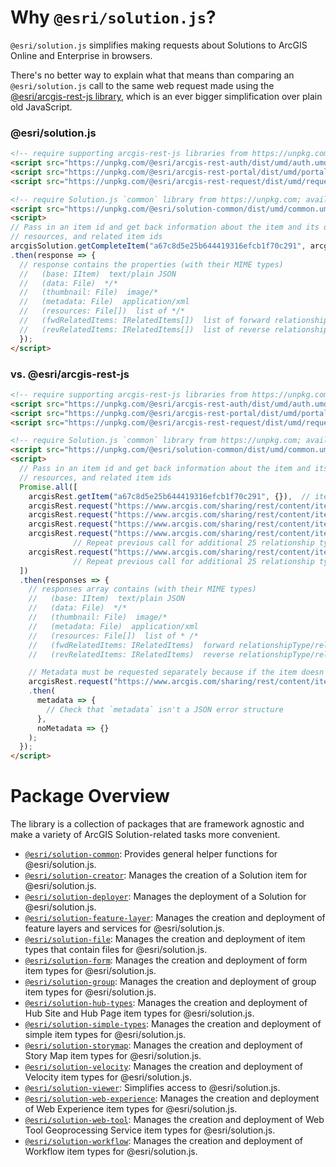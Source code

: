 # Why `@esri/solution.js`?

`@esri/solution.js` simplifies making requests about Solutions to ArcGIS Online and Enterprise in browsers.

There's no better way to explain what that means than comparing an `@esri/solution.js` call to the same web request made using the [@esri/arcgis-rest-js library](https://esri.github.io/arcgis-rest-js/), which is an ever bigger simplification over plain old JavaScript.

### @esri/solution.js

```html
<!-- require supporting arcgis-rest-js libraries from https://unpkg.com; available via arcgisRest global -->
<script src="https://unpkg.com/@esri/arcgis-rest-auth/dist/umd/auth.umd.min.js"></script>
<script src="https://unpkg.com/@esri/arcgis-rest-portal/dist/umd/portal.umd.min.js"></script>
<script src="https://unpkg.com/@esri/arcgis-rest-request/dist/umd/request.umd.min.js"></script>

<!-- require Solution.js `common` library from https://unpkg.com; available via arcgisSolution global -->
<script src="https://unpkg.com/@esri/solution-common/dist/umd/common.umd.min.js"></script>
<script>
// Pass in an item id and get back information about the item and its data, thumbnail, metadata,
// resources, and related item ids
arcgisSolution.getCompleteItem("a67c8d5e25b644419316efcb1f70c291", arcgisSolution.getUserSession())
.then(response => {
  // response contains the properties (with their MIME types)
  //   (base: IItem)  text/plain JSON
  //   (data: File)  */*
  //   (thumbnail: File)  image/*
  //   (metadata: File)  application/xml
  //   (resources: File[])  list of */*
  //   (fwdRelatedItems: IRelatedItems[])  list of forward relationshipType/relatedItems[] pairs
  //   (revRelatedItems: IRelatedItems[])  list of reverse relationshipType/relatedItems[] pairs
  });
</script>
```

### vs. @esri/arcgis-rest-js

```html
<!-- require supporting arcgis-rest-js libraries from https://unpkg.com; available via arcgisRest global -->
<script src="https://unpkg.com/@esri/arcgis-rest-auth/dist/umd/auth.umd.min.js"></script>
<script src="https://unpkg.com/@esri/arcgis-rest-portal/dist/umd/portal.umd.min.js"></script>
<script src="https://unpkg.com/@esri/arcgis-rest-request/dist/umd/request.umd.min.js"></script>

<!-- require Solution.js `common` library from https://unpkg.com; available via arcgisSolution global -->
<script src="https://unpkg.com/@esri/solution-common/dist/umd/common.umd.min.js"></script>
<script>
  // Pass in an item id and get back information about the item and its data, thumbnail, metadata,
  // resources, and related item ids
  Promise.all([
    arcgisRest.getItem("a67c8d5e25b644419316efcb1f70c291", {}),  // item
    arcgisRest.request("https://www.arcgis.com/sharing/rest/content/items/a67c8d5e25b644419316efcb1f70c291/data", {}),  // data
    arcgisRest.request("https://www.arcgis.com/sharing/rest/content/items/a67c8d5e25b644419316efcb1f70c291/info/thumbnail/ago_downloaded.jpg", {rawResponse: true}),  // thumbnail
    arcgisRest.request("https://www.arcgis.com/sharing/rest/content/items/a67c8d5e25b644419316efcb1f70c291/resources", {rawResponse: true}),  // resources
    arcgisRest.request("https://www.arcgis.com/sharing/rest/content/items/a67c8d5e25b644419316efcb1f70c291/relatedItems?f=json&direction=forward&relationshipType=APIKey2Item", {}),  // related items in forward direction
              // Repeat previous call for additional 25 relationship types
    arcgisRest.request("https://www.arcgis.com/sharing/rest/content/items/a67c8d5e25b644419316efcb1f70c291/relatedItems?f=json&direction=reverse&relationshipType=APIKey2Item", {})  // related items in reverse direction
              // Repeat previous call for additional 25 relationship types
  ])
  .then(responses => {
    // responses array contains (with their MIME types)
    //   (base: IItem)  text/plain JSON
    //   (data: File)  */*
    //   (thumbnail: File)  image/*
    //   (metadata: File)  application/xml
    //   (resources: File[])  list of * /*
    //   (fwdRelatedItems: IRelatedItems)  forward relationshipType/relatedItems[] pairs for APIKey2Item
    //   (revRelatedItems: IRelatedItems)  reverse relationshipType/relatedItems[] pairs for APIKey2Item

    // Metadata must be requested separately because if the item doesn't contain metadata, an ignorable error might be thrown
    arcgisRest.request("https://www.arcgis.com/sharing/rest/content/items/a67c8d5e25b644419316efcb1f70c291/info/metadata/metadata.xml", {rawResponse: true})
    .then(
      metadata => {
        // Check that `metadata` isn't a JSON error structure
      },
      noMetadata => {}
    );
  });
</script>
```


# Package Overview

The library is a collection of packages that are framework agnostic and make a variety of ArcGIS Solution-related tasks more convenient.

* [`@esri/solution-common`](https://github.com/Esri/solution.js/tree/master/packages/common): Provides general helper functions for @esri/solution.js.
* [`@esri/solution-creator`](https://github.com/Esri/solution.js/tree/master/packages/creator): Manages the creation of a Solution item for @esri/solution.js.
* [`@esri/solution-deployer`](https://github.com/Esri/solution.js/tree/master/packages/deployer): Manages the deployment of a Solution for @esri/solution.js.
* [`@esri/solution-feature-layer`](https://github.com/Esri/solution.js/tree/master/packages/feature-layer): Manages the creation and deployment of feature layers and services for @esri/solution.js.
* [`@esri/solution-file`](https://github.com/Esri/solution.js/tree/master/packages/file): Manages the creation and deployment of item types that contain files for @esri/solution.js.
* [`@esri/solution-form`](https://github.com/Esri/solution.js/tree/master/packages/form): Manages the creation and deployment of form item types for @esri/solution.js.
* [`@esri/solution-group`](https://github.com/Esri/solution.js/tree/master/packages/group): Manages the creation and deployment of group item types for @esri/solution.js.
* [`@esri/solution-hub-types`](https://github.com/Esri/solution.js/tree/master/packages/hub-types): Manages the creation and deployment of Hub Site and Hub Page item types for @esri/solution.js.
* [`@esri/solution-simple-types`](https://github.com/Esri/solution.js/tree/master/packages/simple-types): Manages the creation and deployment of simple item types for @esri/solution.js.
* [`@esri/solution-storymap`](https://github.com/Esri/solution.js/tree/master/packages/storymap): Manages the creation and deployment of Story Map item types for @esri/solution.js.
* [`@esri/solution-velocity`](https://github.com/Esri/solution.js/tree/master/packages/velocity): Manages the creation and deployment of Velocity item types for @esri/solution.js.
* [`@esri/solution-viewer`](https://github.com/Esri/solution.js/tree/master/packages/viewer): Simplifies access to @esri/solution.js.
* [`@esri/solution-web-experience`](https://github.com/Esri/solution.js/tree/master/packages/web-experience): Manages the creation and deployment of Web Experience item types for @esri/solution.js.
* [`@esri/solution-web-tool`](https://github.com/Esri/solution.js/tree/master/packages/web-tool): Manages the creation and deployment of Web Tool Geoprocessing Service item types for @esri/solution.js.
* [`@esri/solution-workflow`](https://github.com/Esri/solution.js/tree/master/packages/workflow): Manages the creation and deployment of Workflow item types for @esri/solution.js.